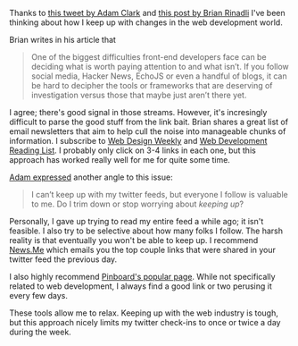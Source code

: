 Thanks to [this tweet by Adam Clark](https://twitter.com/avclark/status/453220061831237632) and [this post by Brian Rinadli](http://flippinawesome.org/2014/03/31/paralyzed-by-choice-in-front-end-development/) I've been thinking about how I keep up with changes in the web development world.

Brian writes in his article that

> One of the biggest difficulties front-end developers face can be deciding what is worth paying attention to and what isn’t. If you follow social media, Hacker News, EchoJS or even a handful of blogs, it can be hard to decipher the tools or frameworks that are deserving of investigation versus those that maybe just aren’t there yet.

I agree; there's good signal in those streams. However, it's incresingly difficult to parse the good stuff from the link bait. Brian shares a great list of email newsletters that aim to help cull the noise into manageable chunks of information. I subscribe to [Web Design Weekly](http://web-design-weekly.com/) and [Web Development Reading List](http://tinyletter.com/wdrl). I probably only click on 3-4 links in each one, but this approach has worked really well for me for quite some time.

[Adam expressed](https://twitter.com/avclark/status/453220061831237632) another angle to this issue:

> I can’t keep up with my twitter feeds, but everyone I follow is valuable to me. Do I trim down or stop worrying about *keeping up*?

Personally, I gave up trying to read my entire feed a while ago; it isn't feasible. I also try to be selective about how many folks I follow. The harsh reality is that eventually you won't be able to keep up. I recommend [News.Me](http://www.news.me/) which emails you the top couple links that were shared in your twitter feed the previous day.

I also highly recommend [Pinboard's popular page](https://pinboard.in/popular/). While not specifically related to web development, I always find a good link or two perusing it every few days.

These tools allow me to relax. Keeping up with the web industry is tough, but this approach nicely limits my twitter check-ins to once or twice a day during the week.
